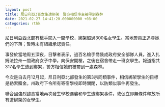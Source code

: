 ```yaml
---
layout: post
title: 尼日利亞3百女生遭綁架　警方相信事主被帶到森林
date: 2021-02-27 14:41:20.000000000 +08:00
categories: rthk
---
```


尼日利亞西北部有槍手闖入一間學校，綁架超過300名女學生。當地警員正追尋她們的下落；暫時未有組織承認責任。

事發於當地周五深夜，目擊者表示，過百名槍手喬裝成政府安全部隊人員，進入扎姆法拉州一間政府女子中學，向保安開槍，之後在宿舍帶走一班女學生。報道指共317名學生遭到綁架，警方相信她們被帶到一處森林。

今次是自去月12月起，尼日利亞北部發生的第3宗同類事件，相信綁架學生的目標是勒索贖金。州政府下令所有寄宿學校即時關閉，以防類似事件再發生。

聯合國強烈譴責當地再次發生學校遇襲和學生遭綁架事件，敦促立即無條件釋放所有遭綁架的女學生。
